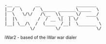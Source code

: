 <pre>
.__ __      __              ________  
|__/  \    /  \_____ _______\_____  \ 
|  \   \/\/   /\__  \\_  __ \/  ____/ 
|  |\        /  / __ \|  | \/       \ 
|__| \__/\  /  (____  /__|  \_______ \
          \/        \/              \/
</pre>

iWar2 - based of the iWar war dialer

